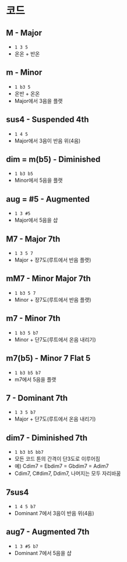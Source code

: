 # 코드
## M - Major
- `1 3 5`
- 온온 + 반온
## m - Minor
- `1 b3 5`
- 온반 + 온온
- Major에서 3음을 플랫
## sus4 - Suspended 4th
- `1 4 5`
- Major에서 3음이 반음 위(4음)
## dim = m(b5) - Diminished
- `1 b3 b5`
- Minor에서 5음을 플랫
## aug = #5 - Augmented
- `1 3 #5`
- Major에서 5음을 샵
## M7 - Major 7th
- `1 3 5 7`
- Major + 장7도(루트에서 반음 플랫)
## mM7 - Minor Major 7th
- `1 b3 5 7`
- Minor + 장7도(루트에서 반음 플랫)
## m7 - Minor 7th
- `1 b3 5 b7`
- Minor + 단7도(루트에서 온음 내리기)
## m7(b5) - Minor 7 Flat 5
- `1 b3 b5 b7`
- m7에서 5음을 플랫
## 7 - Dominant 7th
- `1 3 5 b7`
- Major + 단7도(루트에서 온음 내리기)
## dim7 - Diminished 7th
- `1 b3 b5 bb7`
- 모든 코드 톤의 간격이 단3도로 이루어짐
- 예) Cdim7 = Ebdim7 = Gbdim7 = Adim7
- Cdim7, C#dim7, Ddim7, 나머지는 모두 자리바꿈
## 7sus4
- `1 4 5 b7`
- Dominant 7에서 3음이 반음 위(4음)
## aug7 - Augmented 7th
- `1 3 #5 b7`
- Dominant 7에서 5음을 샵
